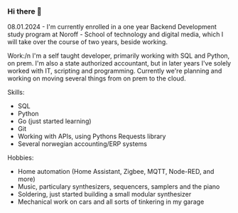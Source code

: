 ### Hi there 👋

08.01.2024 - I'm currently enrolled in a one year Backend Development study program at Noroff - School of technology and digital media, which I will take over the course of two years, beside working. 

Work:/n
I'm a self taught developer, primarily working with SQL and Python, on prem. I'm also a state authorized accountant, but in later years I've solely worked with IT, scripting and programming. Currently we're planning and working on moving several things from on prem to the cloud.

Skills:
- SQL
- Python
- Go (just started learning)
- Git
- Working with APIs, using Pythons Requests library
- Several norwegian accounting/ERP systems

Hobbies:
- Home automation (Home Assistant, Zigbee, MQTT, Node-RED, and more)
- Music, particulary synthesizers, sequencers, samplers and the piano
- Soldering, just started building a small modular synthesizer
- Mechanical work on cars and all sorts of tinkering in my garage
